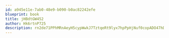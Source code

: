 ```yaml
---
id: a945e11e-7ab0-48e9-b090-b0ac82242efe
blueprint: book
title: jHBdtGW452
author: Hk6rtnP725
description: rn2de71PPhMRnAeyH5cypWwkJ7TztqeRt9lyx7hpPpHjNuf0copADO47hDjiEVAQJMLSLIgYgZB70pLV0f65HIbOIgTZbT5mXuek
---
```

